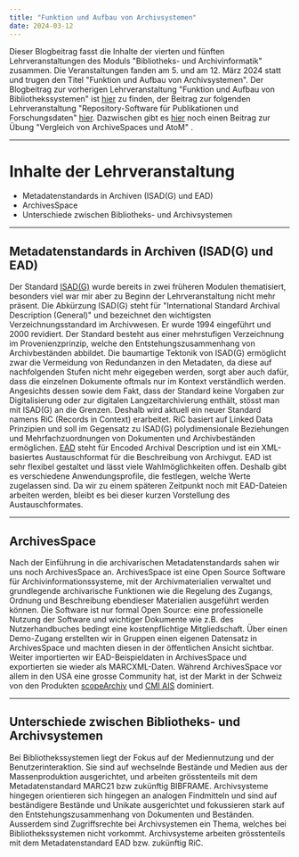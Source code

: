 ```yaml
---
title: "Funktion und Aufbau von Archivsystemen"
date: 2024-03-12
---
```

Dieser Blogbeitrag fasst die Inhalte der vierten und fünften Lehrveranstaltungen des Moduls "Bibliotheks- und Archivinformatik" zusammen. Die Veranstaltungen fanden am 5. und am 12. März 2024 statt und trugen den Titel "Funktion und Aufbau von Archivsystemen".
Der Blogbeitrag zur vorherigen Lehrveranstaltung "Funktion und Aufbau von Bibliothekssystemen" ist [hier](https://anna-staub.github.io/lerntagebuch_bain/2024/02/27/bibliothekssysteme.html) zu finden, der Beitrag zur folgenden Lehrveranstaltung "Repository-Software für Publikationen und Forschungsdaten" [hier](https://anna-staub.github.io/lerntagebuch_bain/2024/03/26/repo-software_fuer_publikationen_und_forschungsdaten.html).
Dazwischen gibt es [hier](https://anna-staub.github.io/lerntagebuch_bain/2024/03/12/vergleich_archivespace_atom.html) noch einen Beitrag zur Übung "Vergleich von ArchiveSpaces und AtoM" .

-----

# Inhalte der Lehrveranstaltung
-	Metadatenstandards in Archiven (ISAD(G) und EAD)
-	ArchivesSpace
-	Unterschiede zwischen Bibliotheks- und Archivsystemen

-----

## Metadatenstandards in Archiven (ISAD(G) und EAD)
Der Standard [ISAD(G)](https://de.wikipedia.org/wiki/ISAD(G)) wurde bereits in zwei früheren Modulen thematisiert, besonders viel war mir aber zu Beginn der Lehrveranstaltung nicht mehr präsent. Die Abkürzung ISAD(G) steht für "International Standard Archival Description (General)" und bezeichnet den wichtigsten Verzeichnungsstandard im Archivwesen. Er wurde 1994 eingeführt und 2000 revidiert. Der Standard besteht aus einer mehrstufigen Verzeichnung im Provenienzprinzip, welche den Entstehungszusammenhang von Archivbeständen abbildet. Die baumartige Tektonik von ISAD(G) ermöglicht zwar die Vermeidung von Redundanzen in den Metadaten, da diese auf nachfolgenden Stufen nicht mehr eigegeben werden, sorgt aber auch dafür, dass die einzelnen Dokumente oftmals nur im Kontext verständlich werden. Angesichts dessen sowie dem Fakt, dass der Standard keine Vorgaben zur Digitalisierung oder zur digitalen Langzeitarchivierung enthält, stösst man mit ISAD(G) an die Grenzen. Deshalb wird aktuell ein neuer Standard namens RiC (Records in Context) erarbeitet. RiC basiert auf Linked Data Prinzipien und soll im Gegensatz zu ISAD(G) polydimensionale Beziehungen und Mehrfachzuordnungen von Dokumenten und Archivbeständen ermöglichen. 
[EAD](https://de.wikipedia.org/wiki/Encoded_Archival_Description) steht für Encoded Archival Description und ist ein XML-basiertes Austauschformat für die Beschreibung von Archivgut. EAD ist sehr flexibel gestaltet und lässt viele Wahlmöglichkeiten offen. Deshalb gibt es verschiedene Anwendungsprofile, die festlegen, welche Werte zugelassen sind. Da wir zu einem späteren Zeitpunkt noch mit EAD-Dateien arbeiten werden, bleibt es bei dieser kurzen Vorstellung des Austauschformates.

-----

## ArchivesSpace
Nach der Einführung in die archivarischen Metadatenstandards sahen wir uns noch ArchivesSpace an. ArchivesSpace ist eine Open Source Software für Archivinformationssysteme, mit der Archivmaterialien verwaltet und grundlegende archivarische Funktionen wie die Regelung des Zugangs, Ordnung und Beschreibung ebendieser Materialien ausgeführt werden können. Die Software ist nur formal Open Source: eine professionelle Nutzung der Software und wichtiger Dokumente wie z.B. des Nutzerhandbuches bedingt eine kostenpflichtige Mitgliedschaft. Über einen Demo-Zugang erstellten wir in Gruppen einen eigenen Datensatz in ArchivesSpace und machten diesen in der öffentlichen Ansicht sichtbar. Weiter importierten wir EAD-Beispieldaten in ArchivesSpace und exportierten sie wieder als MARCXML-Daten. 
Während ArchivesSpace vor allem in den USA eine grosse Community hat, ist der Markt in der Schweiz von den Produkten [scopeArchiv](https://www.scope.ch/de/produkteuebersicht/scopearchiv/) und [CMI AIS](https://cmiag.ch/akten-management/archivierung/ais/) dominiert.

-----

## Unterschiede zwischen Bibliotheks- und Archivsystemen
Bei Bibliothekssystemen liegt der Fokus auf der Mediennutzung und der Benutzerinteraktion. Sie sind auf wechselnde Bestände und Medien aus der Massenproduktion ausgerichtet, und arbeiten grösstenteils mit dem Metadatenstandard MARC21 bzw zukünftig BIBFRAME. Archivsysteme hingegen orientieren sich hingegen an analogen Findmitteln und sind auf beständigere Bestände und Unikate ausgerichtet und fokussieren stark auf den Entstehungszusammenhang von Dokumenten und Beständen. Ausserdem sind Zugriffsrechte bei Archivsystemen ein Thema, welches bei Bibliothekssystemen nicht vorkommt. Archivsysteme arbeiten grösstenteils mit dem Metadatenstandard EAD bzw. zukünftig RiC.
